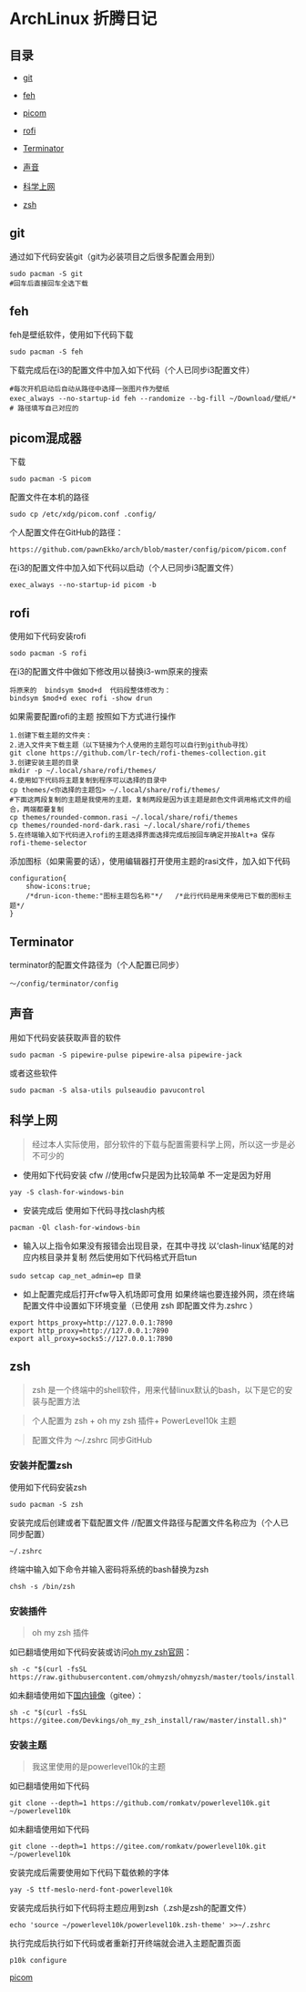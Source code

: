 # ArchLinux 折腾日记

## 目录

* [git](#git)

* [feh](#feh)

* [picom](#picom)
* [rofi](#rofi)

* [Terminator](#Terminator)

* [声音](#声音)

* [科学上网](#科学上网)

* [zsh](#zsh)

## git

通过如下代码安装git（git为必装项目之后很多配置会用到）

```
sudo pacman -S git
#回车后直接回车全选下载
```

## feh

feh是壁纸软件，使用如下代码下载

```
sudo pacman -S feh
```

下载完成后在i3的配置文件中加入如下代码（个人已同步i3配置文件）

```
#每次开机启动后自动从路径中选择一张图片作为壁纸
exec_always --no-startup-id feh --randomize --bg-fill ~/Download/壁纸/*
# 路径填写自己对应的
```



## picom混成器

下载

```
sudo pacman -S picom
```

配置文件在本机的路径

```
sudo cp /etc/xdg/picom.conf .config/
```

个人配置文件在GitHub的路径：

```
https://github.com/pawnEkko/arch/blob/master/config/picom/picom.conf
```

在i3的配置文件中加入如下代码以启动（个人已同步i3配置文件）

```
exec_always --no-startup-id picom -b
```

## rofi

使用如下代码安装rofi

```
sodo pacman -S rofi
```

在i3的配置文件中做如下修改用以替换i3-wm原来的搜索

```
将原来的  bindsym $mod+d  代码段整体修改为：
bindsym $mod+d exec rofi -show drun
```

如果需要配置rofi的主题 按照如下方式进行操作

```
1.创建下载主题的文件夹：
2.进入文件夹下载主题（以下链接为个人使用的主题包可以自行到github寻找）
git clone https://github.com/lr-tech/rofi-themes-collection.git
3.创建安装主题的目录
mkdir -p ~/.local/share/rofi/themes/
4.使用如下代码将主题复制到程序可以选择的目录中
cp themes/<你选择的主题包> ~/.local/share/rofi/themes/
#下面这两段复制的主题是我使用的主题，复制两段是因为该主题是颜色文件调用格式文件的组合，两端都要复制
cp themes/rounded-common.rasi ~/.local/share/rofi/themes
cp themes/rounded-nord-dark.rasi ~/.local/share/rofi/themes
5.在终端输入如下代码进入rofi的主题选择界面选择完成后按回车确定并按Alt+a 保存
rofi-theme-selector
```

添加图标（如果需要的话），使用编辑器打开使用主题的rasi文件，加入如下代码

```
configuration{
	show-icons:true;
	/*drun-icon-theme:"图标主题包名称"*/   /*此行代码是用来使用已下载的图标主题*/   
}
```



## Terminator

terminator的配置文件路径为（个人配置已同步）

```
～/config/terminator/config
```



## 声音

用如下代码安装获取声音的软件

```
sudo pacman -S pipewire-pulse pipewire-alsa pipewire-jack
```

或者这些软件

```
sudo pacman -S alsa-utils pulseaudio pavucontrol
```



## 科学上网

> 经过本人实际使用，部分软件的下载与配置需要科学上网，所以这一步是必不可少的

* 使用如下代码安装 cfw //使用cfw只是因为比较简单 不一定是因为好用

```
yay -S clash-for-windows-bin
```

* 安装完成后 使用如下代码寻找clash内核

```
pacman -Ql clash-for-windows-bin
```

* 输入以上指令如果没有报错会出现目录，在其中寻找 以‘clash-linux’结尾的对应内核目录并复制
  然后使用如下代码格式开启tun

```
sudo setcap cap_net_admin=ep 目录
```

* 如上配置完成后打开cfw导入机场即可食用
  如果终端也要连接外网，须在终端配置文件中设置如下环境变量（已使用 zsh 即配置文件为.zshrc ）

```
export https_proxy=http://127.0.0.1:7890
export http_proxy=http://127.0.0.1:7890
export all_proxy=socks5://127.0.0.1:7890
```





## zsh

> zsh 是一个终端中的shell软件，用来代替linux默认的bash，以下是它的安装与配置方法

> 个人配置为 zsh + oh my zsh 插件+ PowerLevel10k 主题

> 配置文件为 ～/.zshrc  同步GitHub

### 安装并配置zsh

使用如下代码安装zsh 

```
sudo pacman -S zsh
```

安装完成后创建或者下载配置文件   //配置文件路径与配置文件名称应为（个人已同步配置）

```
~/.zshrc
```

终端中输入如下命令并输入密码将系统的bash替换为zsh

```
chsh -s /bin/zsh
```

### 安装插件

> oh my zsh 插件

如已翻墙使用如下代码安装或访问[oh my zsh官网](ohmyz.sh)：

```
sh -c "$(curl -fsSL https://raw.githubusercontent.com/ohmyzsh/ohmyzsh/master/tools/install.sh)"   
```

如未翻墙使用如下[国内镜像](https://gitee.com/Devkings/oh_my_zsh_install?_from=gitee_search)（gitee）：

```
sh -c "$(curl -fsSL https://gitee.com/Devkings/oh_my_zsh_install/raw/master/install.sh)"
```

### 安装主题

> 我这里使用的是powerlevel10k的主题

如已翻墙使用如下代码

```
git clone --depth=1 https://github.com/romkatv/powerlevel10k.git ~/powerlevel10k
```

如未翻墙使用如下代码

```
git clone --depth=1 https://gitee.com/romkatv/powerlevel10k.git ~/powerlevel10k
```

安装完成后需要使用如下代码下载依赖的字体

```
yay -S ttf-meslo-nerd-font-powerlevel10k
```

安装完成后执行如下代码将主题应用到zsh（.zsh是zsh的配置文件）

```
echo 'source ~/powerlevel10k/powerlevel10k.zsh-theme' >>~/.zshrc
```

执行完成后执行如下代码或者重新打开终端就会进入主题配置页面

```
p10k configure
```

[picom](https://github.com/pawnEkko/arch/blob/master/note/picom.md)